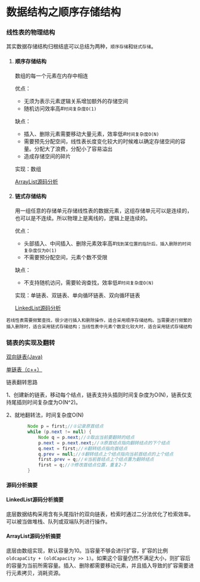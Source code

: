 # 数据结构之顺序存储结构

### 线性表的物理结构

其实数据存储结构归根结底可以总结为两种，`顺序存储`和`链式存储`。

1. #### 顺序存储结构

   数组的每一个元素在内存中相连

   优点：

   - 无须为表示元素逻辑关系增加额外的存储空间
   - 随机访问效率高#`时间复杂度O(1)`

   缺点：

   - 插入、删除元素需要移动大量元素，效率低#`时间复杂度O(N)`
   - 需要预先分配空间，线性表长度变化较大的时候难以确定存储空间的容量。分配大了浪费，分配小了容易溢出
   - 造成存储空间的碎片

   实现：数组

   [ArrayList源码分析](http://www.cnblogs.com/ITtangtang/p/3948555.html)

2. #### 链式存储结构

   用一组任意的存储单元存储线性表的数据元素，这组存储单元可以是连续的，也可以是不连续。所以物理上是离线的，逻辑上是连续的。

   优点：

   - 头部插入、中间插入、删除元素效率高#`找到某位置的指针后，插入删除的时间复杂度仅为O(1)`
   - 不需要预分配空间，元素个数不受限

   缺点：

   - 不支持随机访问，需要轮询查找，效率低#`时间复杂度O(N)`

   实现：单链表、双链表、单向循环链表、双向循环链表

   [LinkedList源码分析](https://www.cnblogs.com/ITtangtang/p/3948610.html)




`若线性表需要频繁查找，很少进行插入和删除操作，适合采用顺序存储结构。当需要进行频繁的插入删除时，适合采用链式存储结构；当线性表中元素个数变化较大时，适合采用链式存储结构`



### 链表的实现及翻转

[双向链表(Java)](https://github.com/lhc20040808/DataStructureJava/blob/master/src/LinkedList.java)

[单链表（c++）](https://github.com/lhc20040808/SummaryOfExperience/blob/master/算法：C%2B%2B单链表的实现及翻转.md)

链表翻转思路

1、创建新的链表，移动每个结点，链表支持头插则时间复杂度为O(N)，链表仅支持尾插则时间复杂度为O(N^2)。

2、就地翻转法，时间复杂度O(N)

```java
        Node p = first;//①记录原首结点
        while (p.next != null) {
            Node q = p.next;//②取出当前要翻转的结点
            p.next = p.next.next;//③原首结点指向翻转结点的下个结点
            q.next = first;//④翻转结点指向首结点
            q.prev = null;//⑤翻转结点上个结点指向当前首结点的上个结点
            first.prev = q;//⑥当前首结点上个结点置为翻转结点
            first = q;//⑦修改首结点位置，重复2-7
        }
```





#### 源码分析摘要

#### LinkedList源码分析摘要

底层数据结构采用含有头尾指针的双向链表，检索时通过二分法优化了检索效率。可以被当做堆栈、队列或双端队列进行操作。



#### ArrayList源码分析摘要

底层由数组实现，默认容量为10。当容量不够会进行扩容，扩容的比例`oldcapaCity + (oldCapacity >> 1)`。如果这个容量仍然不满足大小，则扩容后的容量为当前所需容量。插入、删除都需要移动元素，并且插入导致的扩容需要进行元素拷贝，消耗资源。